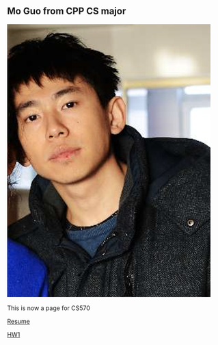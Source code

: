 ## Mo Guo from CPP CS major

![Image](profile.png)

This is now a page for CS570

[Resume](https://nanfier.github.io/Resume.pdf)

[HW1](https://nanfier.github.io/CS570_HW1.pdf)
